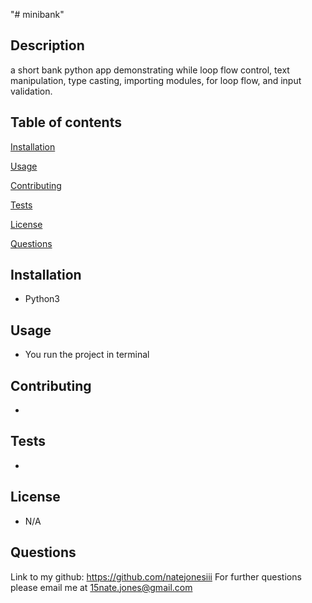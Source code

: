 "# minibank"

## Description

a short bank python app demonstrating while loop flow control, text manipulation, type casting, importing modules, for loop flow, and input validation.

## Table of contents

[Installation](#installation)

[Usage](#usage)

[Contributing](#contributing)

[Tests](#tests)

[License](#license)

[Questions](#questions)

## Installation

- Python3

## Usage

- You run the project in terminal

## Contributing

-

## Tests

-

## License

- N/A

## Questions

Link to my github: https://github.com/natejonesiii
For further questions please email me at 15nate.jones@gmail.com

